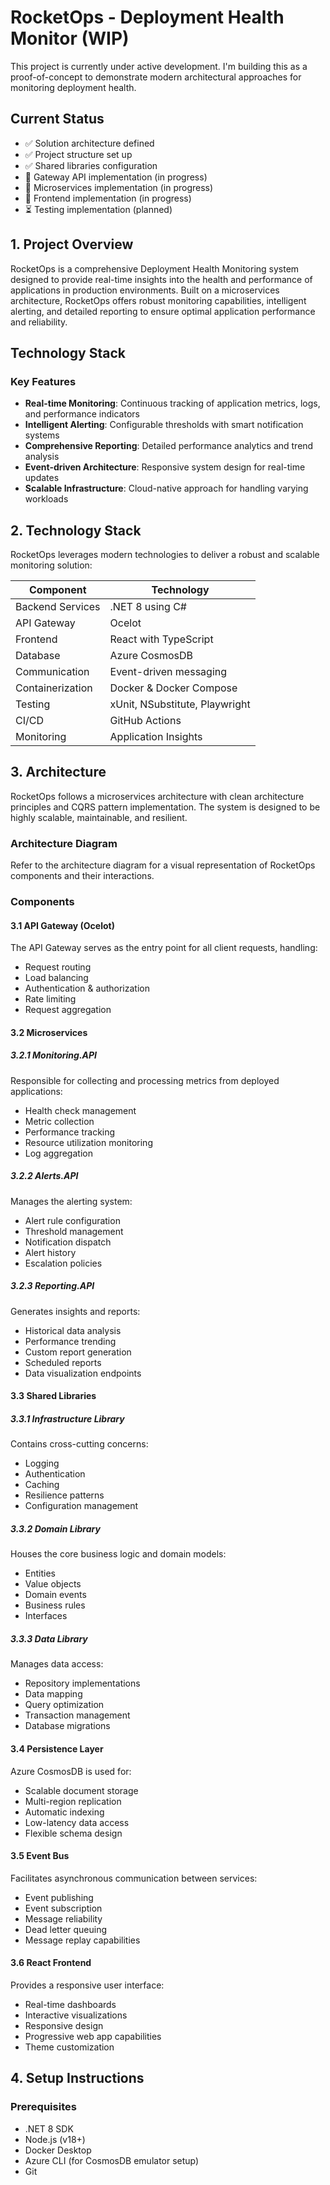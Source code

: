# RocketOps - Deployment Health Monitor (WIP)

This project is currently under active development. I'm building this as a proof-of-concept to demonstrate modern architectural approaches for monitoring deployment health.

## Current Status

- ✅ Solution architecture defined
- ✅ Project structure set up
- ✅ Shared libraries configuration
- 🔄 Gateway API implementation (in progress)
- 🔄 Microservices implementation (in progress)
- 🔄 Frontend implementation (in progress)
- ⏳ Testing implementation (planned)

## 1. Project Overview

RocketOps is a comprehensive Deployment Health Monitoring system designed to provide real-time insights into the health and performance of applications in production environments. Built on a microservices architecture, RocketOps offers robust monitoring capabilities, intelligent alerting, and detailed reporting to ensure optimal application performance and reliability.

## Technology Stack

### Key Features

- **Real-time Monitoring**: Continuous tracking of application metrics, logs, and performance indicators
- **Intelligent Alerting**: Configurable thresholds with smart notification systems
- **Comprehensive Reporting**: Detailed performance analytics and trend analysis
- **Event-driven Architecture**: Responsive system design for real-time updates
- **Scalable Infrastructure**: Cloud-native approach for handling varying workloads

## 2. Technology Stack

RocketOps leverages modern technologies to deliver a robust and scalable monitoring solution:

| Component | Technology |
|-----------|------------|
| Backend Services | .NET 8 using C# |
| API Gateway | Ocelot |
| Frontend | React with TypeScript |
| Database | Azure CosmosDB |
| Communication | Event-driven messaging |
| Containerization | Docker & Docker Compose |
| Testing | xUnit, NSubstitute, Playwright |
| CI/CD | GitHub Actions |
| Monitoring | Application Insights |

## 3. Architecture

RocketOps follows a microservices architecture with clean architecture principles and CQRS pattern implementation. The system is designed to be highly scalable, maintainable, and resilient.

### Architecture Diagram

Refer to the architecture diagram for a visual representation of RocketOps components and their interactions.

### Components

#### 3.1 API Gateway (Ocelot)

The API Gateway serves as the entry point for all client requests, handling:

- Request routing
- Load balancing
- Authentication & authorization
- Rate limiting
- Request aggregation

#### 3.2 Microservices

##### 3.2.1 Monitoring.API

Responsible for collecting and processing metrics from deployed applications:

- Health check management
- Metric collection
- Performance tracking
- Resource utilization monitoring
- Log aggregation

##### 3.2.2 Alerts.API

Manages the alerting system:

- Alert rule configuration
- Threshold management
- Notification dispatch
- Alert history
- Escalation policies

##### 3.2.3 Reporting.API

Generates insights and reports:

- Historical data analysis
- Performance trending
- Custom report generation
- Scheduled reports
- Data visualization endpoints

#### 3.3 Shared Libraries

##### 3.3.1 Infrastructure Library

Contains cross-cutting concerns:

- Logging
- Authentication
- Caching
- Resilience patterns
- Configuration management

##### 3.3.2 Domain Library

Houses the core business logic and domain models:

- Entities
- Value objects
- Domain events
- Business rules
- Interfaces

##### 3.3.3 Data Library

Manages data access:

- Repository implementations
- Data mapping
- Query optimization
- Transaction management
- Database migrations

#### 3.4 Persistence Layer

Azure CosmosDB is used for:

- Scalable document storage
- Multi-region replication
- Automatic indexing
- Low-latency data access
- Flexible schema design

#### 3.5 Event Bus

Facilitates asynchronous communication between services:

- Event publishing
- Event subscription
- Message reliability
- Dead letter queuing
- Message replay capabilities

#### 3.6 React Frontend

Provides a responsive user interface:

- Real-time dashboards
- Interactive visualizations
- Responsive design
- Progressive web app capabilities
- Theme customization

## 4. Setup Instructions

### Prerequisites

- .NET 8 SDK
- Node.js (v18+)
- Docker Desktop
- Azure CLI (for CosmosDB emulator setup)
- Git

<!-- ### Local Development Setup

#### 4.1 Clone the Repository

```bash
git clone https://github.com/your-org/rocketops.git
cd rocketops
```

#### 4.2 Setup Environment

```bash
# Copy example environment files
cp .env.example .env
```

#### 4.3 Start Development Environment with Docker

```bash
docker-compose up -d
```

This will start:

- All microservices
- API Gateway
- CosmosDB emulator
- Message broker
- Frontend development server

#### 4.4 Access the Application

- Frontend: <http://localhost:3000>
- Swagger UI: <http://localhost:8080/swagger>
- Individual service Swagger endpoints:
  - Monitoring API: <http://localhost:5001/swagger>
  - Alerts API: <http://localhost:5002/swagger>
  - Reporting API: <http://localhost:5003/swagger>

#### 4.5 Initialize Database

```bash
# Run database migrations
dotnet run --project ./tools/DbMigrator/DbMigrator.csproj
```

### Manual Setup (Without Docker)

For detailed instructions on setting up services individually, refer to the [Manual Setup Guide](./docs/manual-setup.md).

## 5. Testing Approach

RocketOps implements a comprehensive testing strategy to ensure quality and reliability:

### 5.1 Unit Tests

- Focus on testing individual components in isolation
- Mock external dependencies using NSubstitute
- Target high code coverage for domain and application layers
- Run as part of CI pipeline

```bash
# Run all unit tests
dotnet test ./tests/UnitTests
```

### 5.2 Integration Tests

- Test interaction between components
- Use test containers for external dependencies
- Focus on repository implementations and service integrations
- Verify CQRS command/query handling

```bash
# Run all integration tests
dotnet test ./tests/IntegrationTests
```

### 5.3 End-to-End Tests

- Use Playwright for browser automation
- Test complete user journeys
- Verify frontend-backend integration
- Run against isolated test environment

```bash
# Install Playwright browsers
cd ./tests/E2ETests
npm install
npx playwright install

# Run E2E tests
npx playwright test
```

### 5.4 Performance Tests

- Load testing with k6
- Benchmark critical operations
- Verify scalability under load
- Run as part of release pipeline

## 6. Design Decisions and Patterns

### 6.1 Clean Architecture

RocketOps follows Clean Architecture principles to maintain a clear separation of concerns:

- **Core Domain**: Contains business logic, entities, and interfaces
- **Application Layer**: Implements use cases through CQRS
- **Infrastructure Layer**: Provides technical implementations
- **Presentation Layer**: Handles user interaction

Benefits:

- Independence from frameworks
- Testability
- Separation of concerns
- Dependency rule enforcement

### 6.2 CQRS (Command Query Responsibility Segregation)

- **Commands**: Handle write operations and state changes
- **Queries**: Handle read operations with optimized data access

Implementation details:

- MediatR for in-process messaging
- Separate command and query handlers
- Validation using FluentValidation
- Response caching for queries

### 6.3 Event-Driven Architecture

- Services communicate via events
- Loose coupling between components
- Improved system resilience
- Better scalability

Event flow:

1. Services publish domain events
2. Event bus distributes events
3. Subscribers process events asynchronously

### 6.4 API Design

- RESTful API design with resource-based routing
- FastEndpoints for streamlined endpoint definition
- Versioning support
- Comprehensive documentation with Swagger
- Standardized response formats
- Problem Details for error responses (RFC 7807)

### 6.5 Security Considerations

- JWT-based authentication
- Role-based authorization
- Data encryption at rest and in transit
- Rate limiting
- Input validation and sanitization
- Audit logging

## 7. Contributing

Please read our [Contributing Guidelines](./CONTRIBUTING.md) for details on submitting pull requests.

## 8. License

This project is licensed under the MIT License - see the [LICENSE](./LICENSE) file for details.

## 9. Support

For support, please contact the maintainers or raise an issue in the GitHub repository. -->
